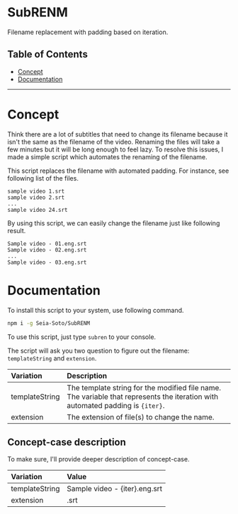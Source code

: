 # SubRENM

Filename replacement with padding based on iteration.

## Table of Contents

- [Concept](#Concept)
- [Documentation](#Documentation)

----

# Concept

Think there are a lot of subtitles that need to change its filename because it isn't the same as the filename of the video.
Renaming the files will take a few minutes but it will be long enough to feel lazy.
To resolve this issues, I made a simple script which automates the renaming of the filename.

This script replaces the filename with automated padding.
For instance, see following list of the files.

```
sample video 1.srt
sample video 2.srt
...
sample video 24.srt
```

By using this script, we can easily change the filename just like following result.

```
Sample video - 01.eng.srt
Sample video - 02.eng.srt
...
Sample video - 03.eng.srt
```

# Documentation

To install this script to your system, use following command.

```sh
npm i -g Seia-Soto/SubRENM
```

To use this script, just type `subren` to your console.

The script will ask you two question to figure out the filename: `templateString` and `extension`.

| Variation | Description |
| :------------- | :------------- |
| templateString | The template string for the modified file name. The variable that represents the iteration with automated padding is `{iter}`. |
| extension | The extension of file(s) to change the name. |

## Concept-case description

To make sure, I'll provide deeper description of concept-case.

| Variation | Value |
| :------------- | :------------- |
| templateString | Sample video - {iter}.eng.srt |
| extension | .srt |
